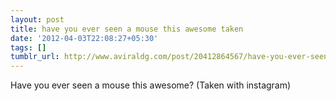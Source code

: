 ```yaml
---
layout: post
title: have you ever seen a mouse this awesome taken
date: '2012-04-03T22:08:27+05:30'
tags: []
tumblr_url: http://www.aviraldg.com/post/20412864567/have-you-ever-seen-a-mouse-this-awesome-taken
---
```

Have you ever seen a mouse this awesome?  (Taken with instagram)
